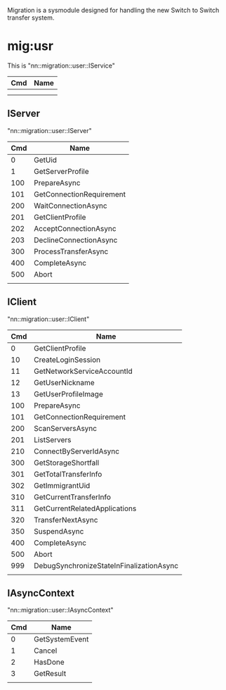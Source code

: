 Migration is a sysmodule designed for handling the new Switch to Switch
transfer system.

# mig:usr

This is "nn::migration::user::IService"

| Cmd | Name |
| --- | ---- |
|     |      |
|     |      |

## IServer

"nn::migration::user::IServer"

| Cmd | Name                     |
| --- | ------------------------ |
| 0   | GetUid                   |
| 1   | GetServerProfile         |
| 100 | PrepareAsync             |
| 101 | GetConnectionRequirement |
| 200 | WaitConnectionAsync      |
| 201 | GetClientProfile         |
| 202 | AcceptConnectionAsync    |
| 203 | DeclineConnectionAsync   |
| 300 | ProcessTransferAsync     |
| 400 | CompleteAsync            |
| 500 | Abort                    |
|     |                          |

## IClient

"nn::migration::user::IClient"

| Cmd | Name                                     |
| --- | ---------------------------------------- |
| 0   | GetClientProfile                         |
| 10  | CreateLoginSession                       |
| 11  | GetNetworkServiceAccountId               |
| 12  | GetUserNickname                          |
| 13  | GetUserProfileImage                      |
| 100 | PrepareAsync                             |
| 101 | GetConnectionRequirement                 |
| 200 | ScanServersAsync                         |
| 201 | ListServers                              |
| 210 | ConnectByServerIdAsync                   |
| 300 | GetStorageShortfall                      |
| 301 | GetTotalTransferInfo                     |
| 302 | GetImmigrantUid                          |
| 310 | GetCurrentTransferInfo                   |
| 311 | GetCurrentRelatedApplications            |
| 320 | TransferNextAsync                        |
| 350 | SuspendAsync                             |
| 400 | CompleteAsync                            |
| 500 | Abort                                    |
| 999 | DebugSynchronizeStateInFinalizationAsync |
|     |                                          |

## IAsyncContext

"nn::migration::user::IAsyncContext"

| Cmd | Name           |
| --- | -------------- |
| 0   | GetSystemEvent |
| 1   | Cancel         |
| 2   | HasDone        |
| 3   | GetResult      |
|     |                |
